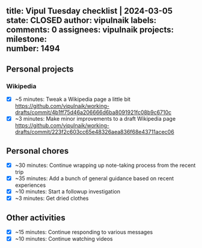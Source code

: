 title:	Vipul Tuesday checklist | 2024-03-05
state:	CLOSED
author:	vipulnaik
labels:	
comments:	0
assignees:	vipulnaik
projects:	
milestone:	
number:	1494
--
## Personal projects

### Wikipedia

- [x] ~5 minutes: Tweak a Wikipedia page a little bit https://github.com/vipulnaik/working-drafts/commit/4b1ff75d46a206666d6ba8091921fc08b9c6710c
- [x] ~3 minutes: Make minor improvements to a draft Wikipedia page https://github.com/vipulnaik/working-drafts/commit/223f2c603cc65e48326aea836f68e43711acec06 

## Personal chores

- [x] ~30 minutes: Continue wrapping up note-taking process from the recent trip
- [x] ~35 minutes: Add a bunch of general guidance based on recent experiences
- [x] ~10 minutes: Start a followup investigation
- [x] ~3 minutes: Get dried clothes

## Other activities

- [x] ~15 minutes: Continue responding to various messages
- [x] ~10 minutes: Continue watching videos
